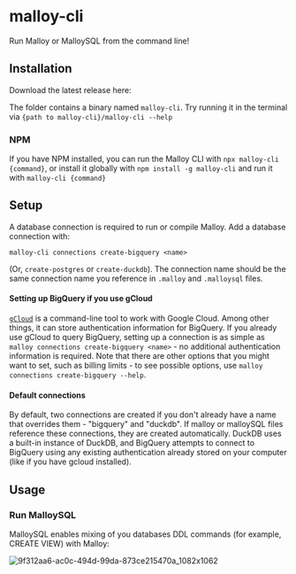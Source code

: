 # malloy-cli

Run Malloy or MalloySQL from the command line!

## Installation

Download the latest release here:

The folder contains a binary named `malloy-cli`. Try running it in the terminal via `{path to malloy-cli}/malloy-cli --help`

### NPM

If you have NPM installed, you can run the Malloy CLI with `npx malloy-cli {command}`, or install it globally with `npm install -g malloy-cli` and run it with `malloy-cli {command}`

## Setup

A database connection is required to run or compile Malloy. Add a database connection with:

```
malloy-cli connections create-bigquery <name>
```

(Or, `create-postgres` or `create-duckdb`). The connection name should be the same connection name you reference in `.malloy` and `.malloysql` files.

#### Setting up BigQuery if you use gCloud

[`gCloud`](https://cloud.google.com/cli) is a command-line tool to work with Google Cloud. Among other things, it can store authentication information for BigQuery. If you already use gCloud to query BigQuery, setting up a connection is as simple as `malloy connections create-bigquery <name>` - no additional authentication information is required. Note that there are other options that you might want to set, such as billing limits - to see possible options, use `malloy connections create-bigquery --help`.

#### Default connections

By default, two connections are created if you don't already have a name that overrides them - "bigquery" and "duckdb". If malloy or malloySQL files reference these connections, they are created automatically. DuckDB uses a built-in instance of DuckDB, and BigQuery attempts to connect to BigQuery using any existing authentication already stored on your computer (like if you have gcloud installed).

## Usage

### Run MalloySQL

MalloySQL enables mixing of you databases DDL commands (for example, CREATE VIEW) with Malloy:

![9f312aa6-ac0c-494d-99da-873ce215470a_1082x1062](https://github.com/malloydata/malloy-cli/assets/108260/6a4b474c-0395-4896-8d38-dedbb945d865)
